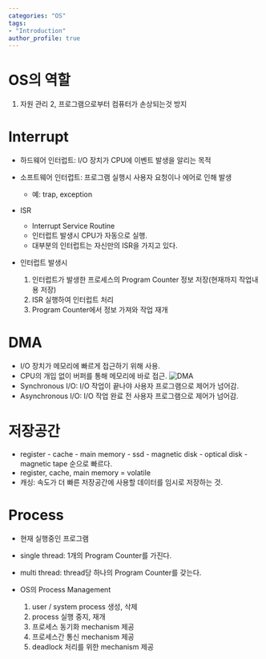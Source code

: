 ```yaml
---
categories: "OS"
tags: 
- "Introduction"
author_profile: true
---
```


# OS의 역할
1. 자원 관리
2, 프로그램으로부터 컴퓨터가 손상되는것 방지

# Interrupt
- 하드웨어 인터럽트: I/O 장치가 CPU에 이벤트 발생을 알리는 목적
- 소프트웨어 인터럽트: 프로그램 실행시 사용자 요청이나 에어로 인해 발생
    - 예: trap, exception
- ISR
    - Interrupt Service Routine
    - 인터럽트 발생시 CPU가 자동으로 실행.
    - 대부분의 인터럽트는 자신만의 ISR을 가지고 있다.
- 인터럽트 발생시
    
    1. 인터럽트가 발생한 프로세스의 Program Counter 정보 저장(현재까지 작업내용 저장)
    2. ISR 실행하여 인터럽트 처리
    3. Program Counter에서 정보 가져와 작업 재개

# DMA
- I/O 장치가 메모리에 빠르게 접근하기 위해 사용.
- CPU의 개입 없이 버퍼를 통해 메모리에 바로 접근.
![DMA](https://user-images.githubusercontent.com/23356503/56469194-45677180-6471-11e9-8833-ecd3758fda5e.png)
- Synchronous I/O: I/O 작업이 끝나야 사용자 프로그램으로 제어가 넘어감.
- Asynchronous I/O: I/O 작업 완료 전 사용자 프로그램으로 제어가 넘어감.

# 저장공간
- register - cache - main memory - ssd - magnetic disk - optical disk - magnetic tape 순으로 빠르다.
- register, cache, main memory = volatile
- 캐싱: 속도가 더 빠른 저장공간에 사용할 데이터를 임시로 저장하는 것.

# Process
- 현재 실행중인 프로그램
- single thread: 1개의 Program Counter를 가진다.
- multi thread: thread당 하나의 Program Counter를 갖는다.
- OS의 Process Management
    
    1. user / system process 생성, 삭제
    2. process 실행 중지, 재개
    3. 프로세스 동기화 mechanism 제공
    4. 프로세스간 통신 mechanism 제공
    5. deadlock 처리를 위한 mechanism 제공